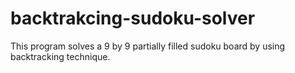 # backtrakcing-sudoku-solver
This program solves a 9 by 9  partially filled sudoku board by using backtracking technique. 

